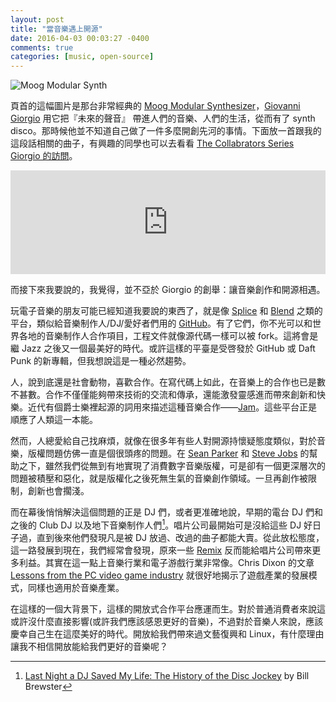 ```yaml
---
layout: post
title: "當音樂遇上開源"
date: 2016-04-03 00:03:27 -0400
comments: true
categories: [music, open-source]
---
```

![Moog Modular Synth](https://cloud.githubusercontent.com/assets/480759/14236501/0051f722-f9e5-11e5-8dd8-6ec43da87e4c.jpg)

頁首的這幅圖片是那台非常經典的 [Moog Modular Synthesizer](https://en.wikipedia.org/wiki/Moog_modular_synthesizer)，[Giovanni Giorgio](https://en.wikipedia.org/wiki/Giorgio_Moroder) 用它把『未來的聲音』 帶進人們的音樂、人們的生活，從而有了 synth disco。那時候他並不知道自己做了一件多麼開創先河的事情。下面放一首跟我的這段話相關的曲子，有興趣的同學也可以去看看 [The Collabrators Series](http://www.randomaccessmemories.com) [Giorgio 的訪問](https://www.youtube.com/watch?v=eYDvxo-M0OQ)。

<!--more-->

<iframe width="100%" height="166" scrolling="no" frameborder="no" src="https://w.soundcloud.com/player/?url=https%3A//api.soundcloud.com/tracks/130363831&amp;color=ff5500&auto_play=false&hide_related=false&show_comments=true&show_user=true&show_reposts=false"></iframe>

而接下來我要說的，我覺得，並不亞於 Giorgio 的創舉：讓音樂創作和開源相遇。

玩電子音樂的朋友可能已經知道我要說的東西了，就是像 [Splice](https://splice.com) 和 [Blend](https://blend.io/feed) 之類的平台，類似給音樂制作人/DJ/愛好者們用的 [GitHub](https://en.wikipedia.org/wiki/GitHub)。有了它們，你不光可以和世界各地的音樂制作人合作項目，工程文件就像源代碼一樣可以被 fork。這將會是繼 Jazz 之後又一個最美好的時代。或許這樣的平臺是受啓發於 GitHub 或 Daft Punk 的新專輯，但我想說這是一種必然趨勢。

人，說到底還是社會動物，喜歡合作。在寫代碼上如此，在音樂上的合作也已是數不甚數。合作不僅僅能夠帶來技術的交流和傳承，還能激發靈感進而帶來創新和快樂。近代有個爵士樂裡起源的詞用來描述這種音樂合作——[Jam](https://en.wikipedia.org/wiki/Jam_session)。這些平台正是順應了人類這一本能。

然而，人總愛給自己找麻煩，就像在很多年有些人對開源持懷疑態度類似，對於音樂，版權問題仿佛一直是個很頭疼的問題。在 [Sean Parker](https://en.wikipedia.org/wiki/Sean_Parker#Napster) 和 [Steve Jobs](https://en.wikipedia.org/wiki/Steve_Jobs) 的幫助之下，雖然我們從無到有地實現了消費數字音樂版權，可是卻有一個更深層次的問題被積壓和惡化，就是版權化之後死無生氣的音樂創作領域。一旦再創作被限制，創新也會擱淺。

而在幕後悄悄解決這個問題的正是 DJ 們，或者更准確地說，早期的電台 DJ 們和之後的 Club DJ 以及地下音樂制作人們[^1]。唱片公司最開始可是沒給這些 DJ 好日子過，直到後來他們發現凡是被 DJ 放過、改過的曲子都能大賣。從此放松態度，這一路發展到現在，我們經常會發現，原來一些 [Remix](https://en.wikipedia.org/wiki/Remix) 反而能給唱片公司帶來更多利益。其實在這一點上音樂行業和電子游戲行業非常像。Chris Dixon
的文章 [Lessons from the PC video game industry](https://medium.com/software-is-eating-the-world/lessons-from-the-pc-video-game-industry-3350bb7713de#.omszygo22) 就很好地揭示了遊戲產業的發展模式，同樣也適用於音樂產業。

在這樣的一個大背景下，這樣的開放式合作平台應運而生。對於普通消費者來說這或許沒什麼直接影響(或許我們應該感恩更好的音樂)，不過對於音樂人來說，應該慶幸自己生在這麼美好的時代。開放給我們帶來過文藝復興和 Linux，有什麼理由讓我不相信開放能給我們更好的音樂呢？

[^1]: [Last Night a DJ Saved My Life: The History of the Disc Jockey](http://amzn.to/1RyUlN8) by Bill Brewster
